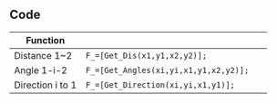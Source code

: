 
## Code

| Function         |                                            |     |
| ---------------- | ------------------------------------------ | --- |
| Distance 1~2     | ```F_=[Get_Dis(x1,y1,x2,y2)]; ```          |     |
| Angle 1-i-2      | ```F_=[Get_Angles(xi,yi,x1,y1,x2,y2)]; ``` |     |
| Direction i to 1 | ```F_=[Get_Direction(xi,yi,x1,y1)]; ```    |     |

 